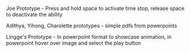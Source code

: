 Joe Prototype - Press and hold space to activate time stop, release space to deactivate the ability

Adithya, Yihong, Charolette prototypes - simple pdfs from powerpoints

Lingge's Prototype - In powerpoint format to showcase animation, in powerpoint hover over image and select the play button
